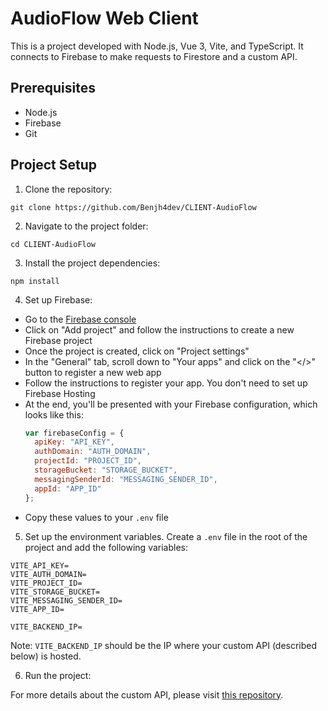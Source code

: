 # AudioFlow Web Client

This is a project developed with Node.js, Vue 3, Vite, and TypeScript. It connects to Firebase to make requests to Firestore and a custom API.

## Prerequisites

- Node.js
- Firebase
- Git

## Project Setup

1. Clone the repository:
```
git clone https://github.com/Benjh4dev/CLIENT-AudioFlow
```

2. Navigate to the project folder:
```
cd CLIENT-AudioFlow
```

3. Install the project dependencies:
```
npm install
```

4. Set up Firebase:

- Go to the [Firebase console](https://console.firebase.google.com/)
- Click on "Add project" and follow the instructions to create a new Firebase project
- Once the project is created, click on "Project settings"
- In the "General" tab, scroll down to "Your apps" and click on the "</>" button to register a new web app
- Follow the instructions to register your app. You don't need to set up Firebase Hosting
- At the end, you'll be presented with your Firebase configuration, which looks like this:
  ```javascript
  var firebaseConfig = {
    apiKey: "API_KEY",
    authDomain: "AUTH_DOMAIN",
    projectId: "PROJECT_ID",
    storageBucket: "STORAGE_BUCKET",
    messagingSenderId: "MESSAGING_SENDER_ID",
    appId: "APP_ID"
  };
  ```
- Copy these values to your `.env` file

5. Set up the environment variables. Create a `.env` file in the root of the project and add the following variables:
```
VITE_API_KEY=
VITE_AUTH_DOMAIN=
VITE_PROJECT_ID=
VITE_STORAGE_BUCKET=
VITE_MESSAGING_SENDER_ID=
VITE_APP_ID=

VITE_BACKEND_IP=
```

Note: `VITE_BACKEND_IP` should be the IP where your custom API (described below) is hosted.

6. Run the project:

For more details about the custom API, please visit [this repository](<https://github.com/Benjh4dev/API-AudioFlow>).
